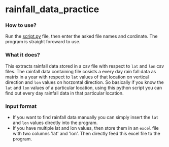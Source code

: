 # rainfall_data_practice


### How to use?

Run the [script.py]('./script.py') file, then enter the asked file names and cordinate. The program is straight foroward to use.

### What it does?

This extracts rainfall data stored in a csv file with respect to `lat` and `lon` csv files. The rainfall data containing file cosists a every day rain fall data as matrix in a year with respect to `lat` values of that location on vertical direction and `lon` values on horzontal direction. So basically if you know the `lat` and `lon` values of a particular location, using this python script you can find out every day rainfall data in that particular location.

### Input format
* If you want to find rainfall data manually you can simply insert the  `lat` and `lon` values directly into the program.
* If you have multiple lat and lon values, then store them in an `excel` file with two columns
'lat' and 'lon'. Then directly feed this excel file to the program.
    
